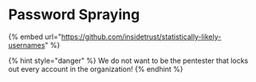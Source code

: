 # Password Spraying

{% embed url="https://github.com/insidetrust/statistically-likely-usernames" %}

{% hint style="danger" %}
We do not want to be the pentester that locks out every account in the organization!
{% endhint %}
